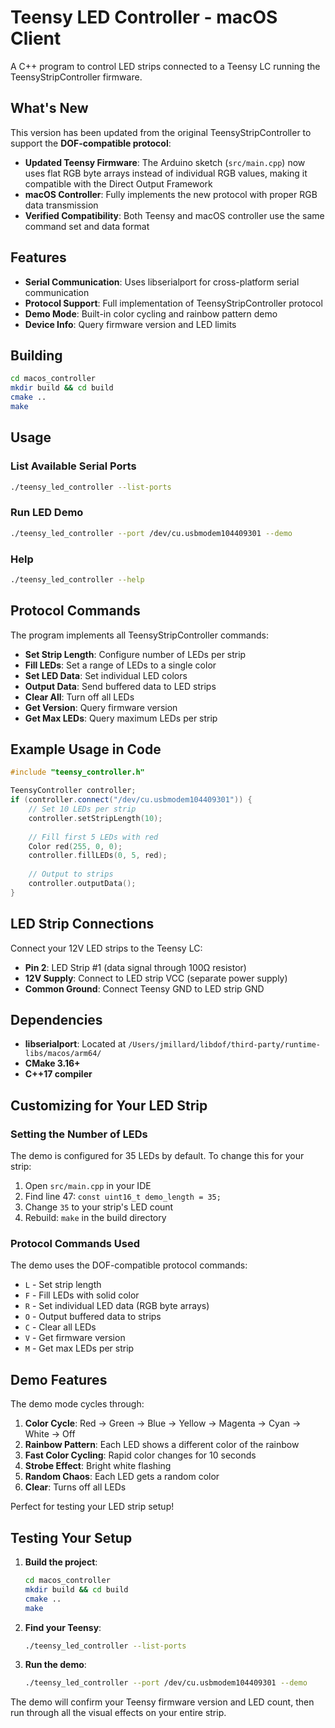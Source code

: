 # Teensy LED Controller - macOS Client

A C++ program to control LED strips connected to a Teensy LC running the TeensyStripController firmware.

## What's New

This version has been updated from the original TeensyStripController to support the **DOF-compatible protocol**:

- **Updated Teensy Firmware**: The Arduino sketch (`src/main.cpp`) now uses flat RGB byte arrays instead of individual RGB values, making it compatible with the Direct Output Framework
- **macOS Controller**: Fully implements the new protocol with proper RGB data transmission
- **Verified Compatibility**: Both Teensy and macOS controller use the same command set and data format

## Features

- **Serial Communication**: Uses libserialport for cross-platform serial communication
- **Protocol Support**: Full implementation of TeensyStripController protocol
- **Demo Mode**: Built-in color cycling and rainbow pattern demo
- **Device Info**: Query firmware version and LED limits

## Building

```bash
cd macos_controller
mkdir build && cd build
cmake ..
make
```

## Usage

### List Available Serial Ports
```bash
./teensy_led_controller --list-ports
```

### Run LED Demo
```bash
./teensy_led_controller --port /dev/cu.usbmodem104409301 --demo
```

### Help
```bash
./teensy_led_controller --help
```

## Protocol Commands

The program implements all TeensyStripController commands:

- **Set Strip Length**: Configure number of LEDs per strip
- **Fill LEDs**: Set a range of LEDs to a single color
- **Set LED Data**: Set individual LED colors
- **Output Data**: Send buffered data to LED strips
- **Clear All**: Turn off all LEDs
- **Get Version**: Query firmware version
- **Get Max LEDs**: Query maximum LEDs per strip

## Example Usage in Code

```cpp
#include "teensy_controller.h"

TeensyController controller;
if (controller.connect("/dev/cu.usbmodem104409301")) {
    // Set 10 LEDs per strip
    controller.setStripLength(10);
    
    // Fill first 5 LEDs with red
    Color red(255, 0, 0);
    controller.fillLEDs(0, 5, red);
    
    // Output to strips
    controller.outputData();
}
```

## LED Strip Connections

Connect your 12V LED strips to the Teensy LC:
- **Pin 2**: LED Strip #1 (data signal through 100Ω resistor)
- **12V Supply**: Connect to LED strip VCC (separate power supply)
- **Common Ground**: Connect Teensy GND to LED strip GND

## Dependencies

- **libserialport**: Located at `/Users/jmillard/libdof/third-party/runtime-libs/macos/arm64/`
- **CMake 3.16+**
- **C++17 compiler**

## Customizing for Your LED Strip

### Setting the Number of LEDs

The demo is configured for 35 LEDs by default. To change this for your strip:

1. Open `src/main.cpp` in your IDE
2. Find line 47: `const uint16_t demo_length = 35;`
3. Change `35` to your strip's LED count
4. Rebuild: `make` in the build directory

### Protocol Commands Used

The demo uses the DOF-compatible protocol commands:
- `L` - Set strip length
- `F` - Fill LEDs with solid color  
- `R` - Set individual LED data (RGB byte arrays)
- `O` - Output buffered data to strips
- `C` - Clear all LEDs
- `V` - Get firmware version
- `M` - Get max LEDs per strip

## Demo Features

The demo mode cycles through:
1. **Color Cycle**: Red → Green → Blue → Yellow → Magenta → Cyan → White → Off
2. **Rainbow Pattern**: Each LED shows a different color of the rainbow  
3. **Fast Color Cycling**: Rapid color changes for 10 seconds
4. **Strobe Effect**: Bright white flashing
5. **Random Chaos**: Each LED gets a random color
6. **Clear**: Turns off all LEDs

Perfect for testing your LED strip setup!

## Testing Your Setup

1. **Build the project**:
   ```bash
   cd macos_controller
   mkdir build && cd build
   cmake ..
   make
   ```

2. **Find your Teensy**:
   ```bash
   ./teensy_led_controller --list-ports
   ```

3. **Run the demo**:
   ```bash
   ./teensy_led_controller --port /dev/cu.usbmodem104409301 --demo
   ```

The demo will confirm your Teensy firmware version and LED count, then run through all the visual effects on your entire strip.